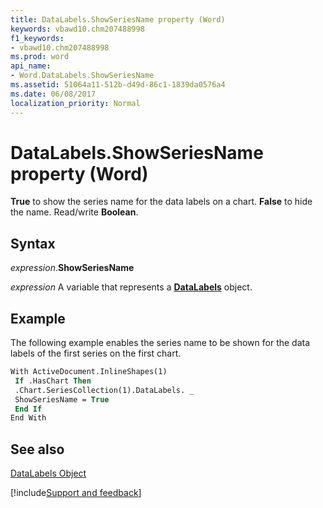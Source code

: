 ```yaml
---
title: DataLabels.ShowSeriesName property (Word)
keywords: vbawd10.chm207488998
f1_keywords:
- vbawd10.chm207488998
ms.prod: word
api_name:
- Word.DataLabels.ShowSeriesName
ms.assetid: 51064a11-512b-d49d-86c1-1839da0576a4
ms.date: 06/08/2017
localization_priority: Normal
---
```



# DataLabels.ShowSeriesName property (Word)

 **True** to show the series name for the data labels on a chart. **False** to hide the name. Read/write **Boolean**.


## Syntax

_expression_.**ShowSeriesName**

 _expression_ A variable that represents a **[DataLabels](Word.DataLabels.md)** object.


## Example

The following example enables the series name to be shown for the data labels of the first series on the first chart.


```vb
With ActiveDocument.InlineShapes(1) 
 If .HasChart Then 
 .Chart.SeriesCollection(1).DataLabels. _ 
 ShowSeriesName = True 
 End If 
End With
```


## See also


[DataLabels Object](Word.DataLabels.md)

[!include[Support and feedback](~/includes/feedback-boilerplate.md)]
